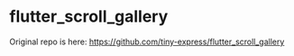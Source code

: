 # flutter_scroll_gallery

Original repo is here:
https://github.com/tiny-express/flutter_scroll_gallery
